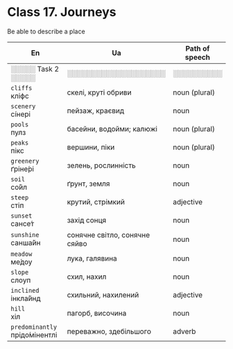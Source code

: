 ﻿# Class 17. Journeys
Be able to describe a place

| En | Ua | Path of speech | 
|---|---|---|
| ░░░░░ Task 2  ░░░░░ | ░░░░░░░░░░░░░░░░░░░░ | ░░░░░░░░░░ |
| `cliffs` </br> кліфс | скелі, круті обриви | noun (plural) |
| `scenery` </br> сі́нері | пейзаж, краєвид | noun |
| `pools` </br> пулз | басейни, водойми; калюжі | noun (plural) |
| `peaks` </br> пікс | вершини, піки | noun (plural) |
| `greenery` </br> ґріне́рі | зелень, рослинність | noun |
| `soil` </br> со́йл | ґрунт, земля | noun |
| `steep` </br> стіп | крутий, стрімкий | adjective |
| `sunset` </br> сансе́т | захід сонця | noun |
| `sunshine` </br> санша́йн | сонячне світло, сонячне сяйво | noun |
| `meadow` </br> ме́доу | лука, галявина | noun |
| `slope` </br> слоуп | схил, нахил | noun |
| `inclined` </br> інкла́йнд | схильний, нахилений | adjective |
| `hill` </br> хіл | пагорб, височина | noun |
| `predominantly` </br> прідо́мінентлі | переважно, здебільшого | adverb |
